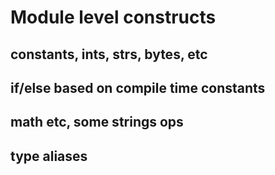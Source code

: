 # Module level constructs

## constants, ints, strs, bytes, etc
## if/else based on compile time constants
## math etc, some strings ops
## type aliases
